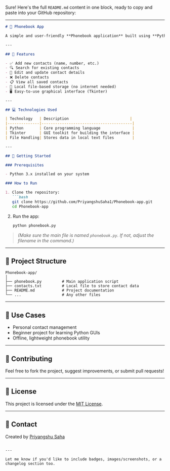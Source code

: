 Sure! Here's the full `README.md` content in one block, ready to copy and paste into your GitHub repository:

---

````markdown
# 📱 Phonebook App

A simple and user-friendly **Phonebook application** built using **Python** and **Tkinter**. This desktop GUI app allows users to manage contact information with basic operations such as **add**, **view**, **search**, **update**, and **delete**.

---

## 🧰 Features

- ✅ Add new contacts (name, number, etc.)
- 🔍 Search for existing contacts
- 📝 Edit and update contact details
- ❌ Delete contacts
- 📋 View all saved contacts
- 💾 Local file-based storage (no internet needed)
- 🖥️ Easy-to-use graphical interface (Tkinter)

---

## 💻 Technologies Used

| Technology   | Description                           |
|--------------|----------------------------------------|
| Python       | Core programming language              |
| Tkinter      | GUI toolkit for building the interface |
| File Handling| Stores data in local text files        |

---

## 🚀 Getting Started

### Prerequisites

- Python 3.x installed on your system

### How to Run

1. Clone the repository:
   ```bash
   git clone https://github.com/PriyangshuSaha1/Phonebook-app.git
   cd Phonebook-app
````

2. Run the app:

   ```bash
   python phonebook.py
   ```

> *(Make sure the main file is named `phonebook.py`. If not, adjust the filename in the command.)*

---

## 📂 Project Structure

```
Phonebook-app/
│
├── phonebook.py         # Main application script
├── contacts.txt         # Local file to store contact data
├── README.md            # Project documentation
└── ...                  # Any other files
```

---

## 📌 Use Cases

* Personal contact management
* Beginner project for learning Python GUIs
* Offline, lightweight phonebook utility

---

## 🙌 Contributing

Feel free to fork the project, suggest improvements, or submit pull requests!

---

## 📄 License

This project is licensed under the [MIT License](LICENSE).

---

## 📧 Contact

Created by [Priyangshu Saha](https://github.com/PriyangshuSaha1)

```

---

Let me know if you'd like to include badges, images/screenshots, or a changelog section too.
```
